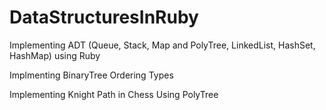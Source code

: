 # DataStructuresInRuby


Implementing ADT (Queue, Stack, Map and PolyTree, LinkedList, HashSet, HashMap) using Ruby

Implmenting BinaryTree Ordering Types

Implementing Knight Path in Chess Using PolyTree
